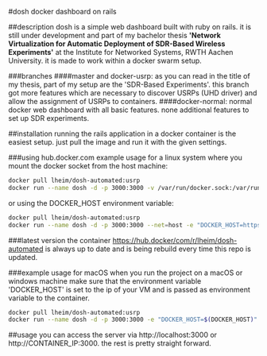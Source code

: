 #dosh
docker dashboard on rails

##description
dosh is a simple web dashboard built with ruby on rails. it is still under development and part of my bachelor thesis **'Network Virtualization for Automatic Deployment of SDR-Based Wireless Experiments'** at the Institute for Networked Systems, RWTH Aachen University.
it is made to work within a docker swarm setup.

###branches
####master and docker-usrp:
as you can read in the title of my thesis, part of my setup are the 'SDR-Based Experiments'. this branch got more features which are necessary to discover USRPs (UHD driver) and allow the assignment of USRPs to containers.
####docker-normal:
normal docker web dashboard with all basic features. none additional features to set up SDR experiments.


##installation
running the rails application in a docker container is the easiest setup. just pull the image and run it with the given settings.

###using hub.docker.com
example usage for a linux system where you mount the docker socket from the host machine:
```bash
docker pull lheim/dosh-automated:usrp
docker run --name dosh -d -p 3000:3000 -v /var/run/docker.sock:/var/run/docker.sock lheim/dosh-automated:usrp
```
or using the DOCKER_HOST environment variable:

```bash
docker pull lheim/dosh-automated:usrp
docker run --name dosh -d -p 3000:3000 --net=host -e "DOCKER_HOST=https://192.168.1.100:3376" lheim/dosh-automated:usrp
```

###latest version
the container https://hub.docker/com/r/lheim/dosh-automated is always up to date and is being rebuild every time this repo is updated.


###example usage for macOS
when you run the project on a macOS or windows machine make sure that the environment variable 'DOCKER_HOST' is set to the ip of your VM and is passed as environment variable to the container.

```bash
docker pull lheim/dosh-automated:usrp
docker run --name dosh -d -p 3000:3000 -e "DOCKER_HOST=$(DOCKER_HOST)" lheim/dosh-automated:usrp
```

##usage
you can access the server via http://localhost:3000 or http://CONTAINER_IP:3000.
the rest is pretty straight forward.
